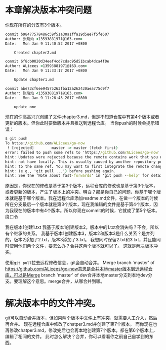 # 本章解决版本冲突问题

你现在所在的分支有3个版本。
``` cmd
commit b98477578486c59f51a30a1ffa19d5ee7f5fe607
Author: 张晓灿 <13593881971@163.com>
Date:   Mon Jan 9 11:40:52 2017 +0800

    Created chapter2.md

commit 6f8cb0020d34eef4cd7cdac95d51bcab4dca4f0e
Author: ALicees <13593881971@163.com>
Date:   Mon Jan 9 11:33:17 2017 +0800

    Update chapter1.md

commit abe73cf6ee94575263fba12a262430aea775c9f7
Author: 张晓灿 <13593881971@163.com>
Date:   Mon Jan 9 11:26:43 2017 +0800

    update one
```

现在的你高高兴兴创建了文件chapter3.md，但是不知道仓库中有第4个版本或者更新的版本。但你此时要做版本并且推送到远程仓库。
当你push的时候会提示错误：
``` cmd
$ git push
To https://github.com/ALicees/go-now
 ! [rejected]        master -> master (fetch first)
error: failed to push some refs to 'https://github.com/ALicees/go-now'
hint: Updates were rejected because the remote contains work that you do
hint: not have locally. This is usually caused by another repository pushing
hint: to the same ref. You may want to first integrate the remote changes
hint: (e.g., 'git pull ...') before pushing again.
hint: See the 'Note about fast-forwards' in 'git push --help' for details.
```
原因是，你现在的修改是基于第3个版本，远程仓库的修改也是基于第3个版本，或者更新的版本，产生了版本上的冲突。明白？那是你自己的问题，你基于哪个版本就是基于哪个版本。我在远程仓库添加readme.md文件，在做一个版本的时候所在分支最后一个版本就是第3个版本，现在我编辑的文件是基于第4个版本，因为我现在的版本中有4个版本。所以你现在commit的时候，它就成了第5个版本。绕口令

我在版本1创建1.txt
我基于版本1创建版本2，版本中的1.txt会消失吗？不会，所以有个继承的关系。
我基于版本1创建版本3，版本2和版本3是什么关系？是并列的，版本2添加了2.txt，版本3添加了3.txt。
我想同时保留2.txt和3.txt，并且能同时使用他们两个文件，要怎么办？合并这两个版本就可以了。
这就是解决版本冲突。

使用`git pull`拉去远程修改信息，git会自动合并。
Merge branch 'master' of https://github.com/ALicees/go-now意思是合并本地master版本到远远程仓库，可以是Merge branch 'master' of dev合并本地master分支到本地dev分支。要理解这个意思。merge合并，从哪合并到哪。

# 解决版本中的文件冲突。
git可以自动合并版本，但如果两个版本中文件上有冲突，就需要人工介入，然后再合并。
现在远程仓库中修改了chatper3.md并创建了第7个版本。
而你现在也再修改chatper3.md，修改完后也会再本地创建第7个版本。都在第6个版本上，编辑了相同的文件。
此时怎么解决？合并，你可以看看你之前自己自学到的东西。